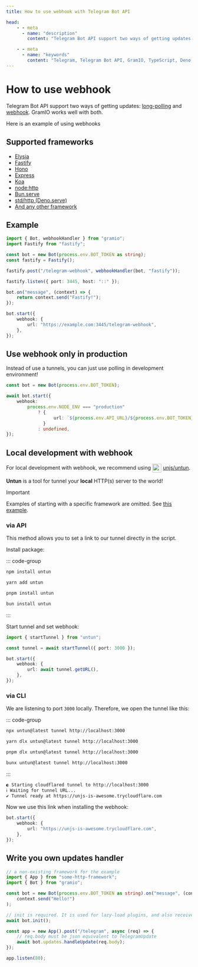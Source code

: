```yaml
---
title: How to use webhook with Telegram Bot API

head:
    - - meta
      - name: "description"
        content: "Telegram Bot API support two ways of getting updates: long-polling and webhook."

    - - meta
      - name: "keywords"
        content: "Telegram, Telegram Bot API, GramIO, TypeScript, Deno, Bun, Node.JS, Nodejs, api, webhook, express, hono, fastify, elysia, long-polling, http, std/http, Bun.serve, Deno.serve"
---
```


# How to use webhook

Telegram Bot API support two ways of getting updates: [long-polling](https://en.wikipedia.org/wiki/Push_technology#Long_polling) and [webhook](https://en.wikipedia.org/wiki/Webhook?useskin=vector). GramIO works well with both.

Here is an example of using webhooks

## Supported frameworks

-   [Elysia](https://elysiajs.com/)
-   [Fastify](https://fastify.dev/)
-   [Hono](https://hono.dev/)
-   [Express](https://expressjs.com/)
-   [Koa](https://koajs.com/)
-   [node:http](https://nodejs.org/api/http.html)
-   [Bun.serve](https://bun.sh/docs/api/http)
-   [std/http (Deno.serve)](https://docs.deno.com/runtime/manual/runtime/http_server_apis#http-server-apis)
-   [And any other framework](#write-you-own-updates-handler)

## Example

```ts
import { Bot, webhookHandler } from "gramio";
import Fastify from "fastify";

const bot = new Bot(process.env.BOT_TOKEN as string);
const fastify = Fastify();

fastify.post("/telegram-webhook", webhookHandler(bot, "fastify"));

fastify.listen({ port: 3445, host: "::" });

bot.on("message", (context) => {
    return context.send("Fastify!");
});

bot.start({
    webhook: {
        url: "https://example.com:3445/telegram-webhook",
    },
});
```

## Use webhook only in production

Instead of use a tunnels, you can just use polling in development environment!

```ts
const bot = new Bot(process.env.BOT_TOKEN);

await bot.start({
    webhook:
        process.env.NODE_ENV === "production"
            ? {
                  url: `${process.env.API_URL}/${process.env.BOT_TOKEN}`,
              }
            : undefined,
});
```

## Local development with webhook

For local development with webhook, we recommend using <a href="https://github.com/unjs/untun" target="_blank" rel="noopener noreferrer">
<img src="https://unjs.io/assets/logos/untun.svg" alt="untun Logo" width="24" height="24" style="vertical-align:middle; display: inline-block; margin-right: 5px;">unjs/untun</a>.

**Untun** is a tool for tunnel your **local** HTTP(s) server to the world!

> [!IMPORTANT]
> Examples of starting with a specific framework are omitted. See [this example](#example).

### via API

This method allows you to set a link to our tunnel directly in the script.

Install package:

::: code-group

```bash [npm]
npm install untun
```

```bash [yarn]
yarn add untun
```

```bash [pnpm]
pnpm install untun
```

```bash [bun]
bun install untun
```

:::

Start tunnel and set webhook:

```ts
import { startTunnel } from "untun";

const tunnel = await startTunnel({ port: 3000 });

bot.start({
    webhook: {
        url: await tunnel.getURL(),
    },
});
```

### via CLI

We are listening to port `3000` locally. Therefore, we open the tunnel like this:

::: code-group

```bash [npm]
npx untun@latest tunnel http://localhost:3000
```

```bash [yarn]
yarn dlx untun@latest tunnel http://localhost:3000
```

```bash [pnpm]
pnpm dlx untun@latest tunnel http://localhost:3000
```

```bash [bun]
bunx untun@latest tunnel http://localhost:3000
```

:::

```bash
◐ Starting cloudflared tunnel to http://localhost:3000
ℹ Waiting for tunnel URL...
✔ Tunnel ready at https://unjs-is-awesome.trycloudflare.com
```

Now we use this link when installing the webhook:

```ts
bot.start({
    webhook: {
        url: "https://unjs-is-awesome.trycloudflare.com",
    },
});
```

## Write you own updates handler

```ts
// a non-existing framework for the example
import { App } from "some-http-framework";
import { Bot } from "gramio";

const bot = new Bot(process.env.BOT_TOKEN as string).on("message", (context) =>
    context.send("Hello!")
);

// init is required. It is used for lazy-load plugins, and also receives information about the bot.
await bot.init();

const app = new App().post("/telegram", async (req) => {
    // req.body must be json equivalent to TelegramUpdate
    await bot.updates.handleUpdate(req.body);
});

app.listen(80);
```
